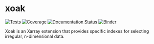 # xoak

[![Tests](https://github.com/ESM-VFC/xoak/workflows/test/badge.svg)](https://github.com/ESM-VFC/xoak/actions?query=workflow%3Atest)
[![Coverage](https://codecov.io/gh/ESM-VFC/xoak/branch/master/graphs/badge.svg?branch=master)](https://codecov.io/github/ESM-VFC/xoak?branch=master)
[![Documentation Status](https://readthedocs.org/projects/xoak/badge/?version=latest)](https://xoak.readthedocs.io/en/latest/?badge=latest)
[![Binder](https://mybinder.org/badge_logo.svg)](https://mybinder.org/v2/gh/ESM-VFC/xoak/master?filepath=doc%2Fexamples)

Xoak is an Xarray extension that provides specific indexes for selecting irregular, n-dimensional data.
